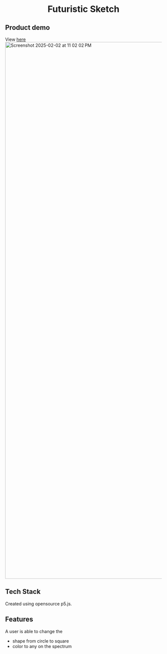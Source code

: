 <h1 align=center> Futuristic Sketch</h1>

## Product demo
View [here](https://editor.p5js.org/melanielaporte/full/zDieMyWnN)
<img width="1728" alt="Screenshot 2025-02-02 at 11 02 02 PM" src="https://github.com/user-attachments/assets/cc3e10af-3f57-42e8-abe5-822b14925d2d" />

## Tech Stack
Created using opensource p5.js. 

## Features
A user is able to change the
- shape from circle to square 
- color to any on the spectrum
